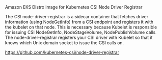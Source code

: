 Amazon EKS Distro image for Kubernetes CSI Node Driver Registrar

The CSI node-driver-registrar is a sidecar container that fetches driver information (using NodeGetInfo) from a CSI endpoint and registers it with the kubelet on that node. This is necessary because Kubelet is responsible for issuing CSI NodeGetInfo, NodeStageVolume, NodePublishVolume calls. The node-driver-registrar registers your CSI driver with Kubelet so that it knows which Unix domain socket to issue the CSI calls on.

https://github.com/kubernetes-csi/node-driver-registrar
